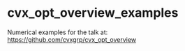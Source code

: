 # cvx_opt_overview_examples
Numerical examples for the talk at: https://github.com/cvxgrp/cvx_opt_overview

